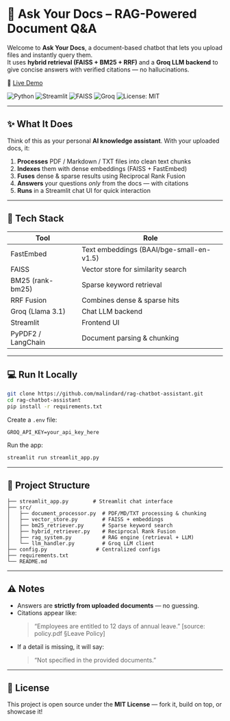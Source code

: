 # 🤖 Ask Your Docs – RAG-Powered Document Q&A

Welcome to **Ask Your Docs**, a document-based chatbot that lets you upload files and instantly query them.  
It uses **hybrid retrieval (FAISS + BM25 + RRF)** and a **Groq LLM backend** to give concise answers with verified citations — no hallucinations.

🎯 [Live Demo](https://rag-chatbot-assistant.streamlit.app/)  

![Python](https://img.shields.io/badge/Python-3.11+-blue)
![Streamlit](https://img.shields.io/badge/Streamlit-App-orange)
![FAISS](https://img.shields.io/badge/FAISS-VectorStore-green)
![Groq](https://img.shields.io/badge/Groq-LLM-purple)
![License: MIT](https://img.shields.io/badge/License-MIT-yellow)

---

## ✨ What It Does

Think of this as your personal **AI knowledge assistant**. With your uploaded docs, it:

1. **Processes** PDF / Markdown / TXT files into clean text chunks  
2. **Indexes** them with dense embeddings (FAISS + FastEmbed)  
3. **Fuses** dense & sparse results using Reciprocal Rank Fusion  
4. **Answers** your questions *only* from the docs — with citations  
5. **Runs** in a Streamlit chat UI for quick interaction  

---

## 🧰 Tech Stack

| Tool             | Role                                   |
|------------------|----------------------------------------|
| FastEmbed        | Text embeddings (BAAI/bge-small-en-v1.5) |
| FAISS            | Vector store for similarity search |
| BM25 (rank-bm25) | Sparse keyword retrieval |
| RRF Fusion       | Combines dense & sparse hits |
| Groq (Llama 3.1) | Chat LLM backend |
| Streamlit        | Frontend UI |
| PyPDF2 / LangChain | Document parsing & chunking |

---

## 💻 Run It Locally

```bash
git clone https://github.com/malindard/rag-chatbot-assistant.git
cd rag-chatbot-assistant
pip install -r requirements.txt
```

Create a `.env` file:

```env
GROQ_API_KEY=your_api_key_here
```

Run the app:

```bash
streamlit run streamlit_app.py
```

---

## 📁 Project Structure

```
├── streamlit_app.py        # Streamlit chat interface
├── src/
│   ├── document_processor.py  # PDF/MD/TXT processing & chunking
│   ├── vector_store.py        # FAISS + embeddings
│   ├── bm25_retriever.py      # Sparse keyword search
│   ├── hybrid_retriever.py    # Reciprocal Rank Fusion
│   ├── rag_system.py          # RAG engine (retrieval + LLM)
│   └── llm_handler.py         # Groq LLM client
├── config.py                # Centralized configs
├── requirements.txt
└── README.md
```

---

## ⚠️ Notes

- Answers are **strictly from uploaded documents** — no guessing.  
- Citations appear like:  
  > “Employees are entitled to 12 days of annual leave.” [source: policy.pdf §Leave Policy]  
- If a detail is missing, it will say:  
  > “Not specified in the provided documents.”

---

## 📄 License

This project is open source under the **MIT License** — fork it, build on top, or showcase it!
